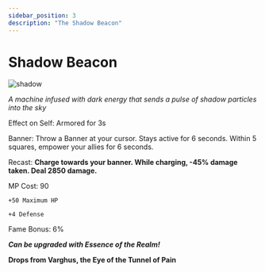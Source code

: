 ```yaml
---
sidebar_position: 3
description: "The Shadow Beacon"
---
```


# Shadow Beacon

![shadow](https://cdn.discordapp.com/attachments/1187552567295758487/1192515877669707926/Shadow_Beacon.png?ex=65a95bf5&is=6596e6f5&hm=749a2503bf6134d14eca8f7a762f0bf1066659cafe373f18b8045acae911ff63&)

<i>A machine infused with dark energy that sends a pulse of shadow particles into the sky</i>

Effect on Self: Armored for 3s

Banner: Throw a Banner at your cursor. Stays active for 6 seconds. Within 5 squares, empower your allies for 6 seconds.

Recast: **Charge towards your banner. While charging, -45% damage taken. Deal 2850 damage.**

MP Cost: 90

    +50 Maximum HP
    
    +4 Defense
    
Fame Bonus: 6%

***Can be upgraded with Essence of the Realm!***

**Drops from Varghus, the Eye of the Tunnel of Pain**

